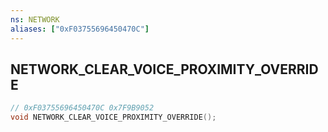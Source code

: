 ```yaml
---
ns: NETWORK
aliases: ["0xF03755696450470C"]
---
```

## NETWORK_CLEAR_VOICE_PROXIMITY_OVERRIDE

```c
// 0xF03755696450470C 0x7F9B9052
void NETWORK_CLEAR_VOICE_PROXIMITY_OVERRIDE();
```

